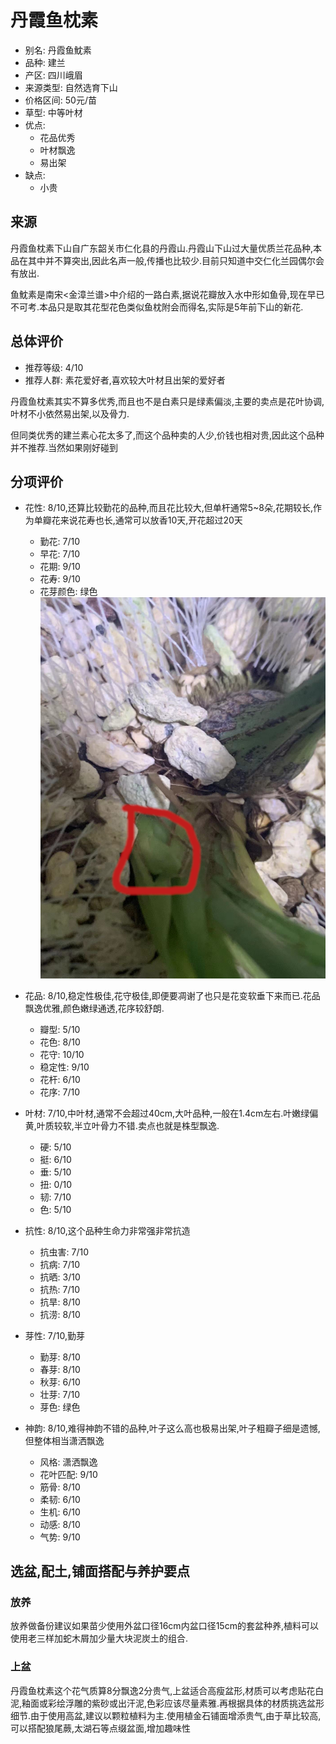 # 丹霞鱼枕素

+ 别名: 丹霞鱼魫素
+ 品种: 建兰
+ 产区: 四川峨眉
+ 来源类型: 自然选育下山
+ 价格区间: 50元/苗
+ 草型: 中等叶材
+ 优点:
    + 花品优秀
    + 叶材飘逸
    + 易出架
+ 缺点:
    + 小贵

<!-- ![丹霞鱼枕素](../../../../assets/images/建兰-丹霞鱼枕素.jpeg) -->

## 来源

丹霞鱼枕素下山自广东韶关市仁化县的丹霞山.丹霞山下山过大量优质兰花品种,本品在其中并不算突出,因此名声一般,传播也比较少.目前只知道中交仁化兰园偶尔会有放出.

鱼魫素是南宋<金漳兰谱>中介绍的一路白素,据说花瓣放入水中形如鱼骨,现在早已不可考.本品只是取其花型花色类似鱼枕附会而得名,实际是5年前下山的新花.

## 总体评价

+ 推荐等级: 4/10
+ 推荐人群: 素花爱好者,喜欢较大叶材且出架的爱好者

丹霞鱼枕素其实不算多优秀,而且也不是白素只是绿素偏淡,主要的卖点是花叶协调,叶材不小依然易出架,以及骨力.

但同类优秀的建兰素心花太多了,而这个品种卖的人少,价钱也相对贵,因此这个品种并不推荐.当然如果刚好碰到

## 分项评价

+ 花性: 8/10,还算比较勤花的品种,而且花比较大,但单杆通常5~8朵,花期较长,作为单瓣花来说花寿也长,通常可以放香10天,开花超过20天
    + 勤花: 7/10
    + 早花: 7/10
    + 花期: 9/10
    + 花寿: 9/10
    + 花芽颜色: 绿色
    ![丹霞鱼枕素-花芽](../../assets/images/建兰-丹霞鱼枕素-花芽.jpeg)

+ 花品: 8/10,稳定性极佳,花守极佳,即便要凋谢了也只是花变软垂下来而已.花品飘逸优雅,颜色嫩绿通透,花序较舒朗.
    + 瓣型: 5/10
    + 花色: 8/10
    + 花守: 10/10
    + 稳定性: 9/10
    + 花杆: 6/10
    + 花序: 7/10

+ 叶材: 7/10,中叶材,通常不会超过40cm,大叶品种,一般在1.4cm左右.叶嫩绿偏黄,叶质较软,半立叶骨力不错.卖点也就是株型飘逸.
    + 硬: 5/10
    + 挺: 6/10
    + 垂: 5/10
    + 扭: 0/10
    + 韧: 7/10
    + 色: 5/10

+ 抗性: 8/10,这个品种生命力非常强非常抗造
    + 抗虫害: 7/10
    + 抗病: 7/10
    + 抗晒: 3/10
    + 抗热: 7/10
    + 抗旱: 8/10
    + 抗涝: 8/10

+ 芽性: 7/10,勤芽
    + 勤芽: 8/10
    + 春芽: 8/10
    + 秋芽: 6/10
    + 壮芽: 7/10
    + 芽色: 绿色

+ 神韵: 8/10,难得神韵不错的品种,叶子这么高也极易出架,叶子粗瓣子细是遗憾,但整体相当潇洒飘逸
    + 风格: 潇洒飘逸
    + 花叶匹配: 9/10
    + 筋骨: 8/10
    + 柔韧: 6/10
    + 生机: 6/10
    + 动感: 8/10
    + 气势: 9/10

## 选盆,配土,铺面搭配与养护要点

### 放养

放养做备份建议如果苗少使用外盆口径16cm内盆口径15cm的套盆种养,植料可以使用老三样加蛇木屑加少量大块泥炭土的组合.

### 上盆

丹霞鱼枕素这个花气质算8分飘逸2分贵气,上盆适合高瘦盆形,材质可以考虑贴花白泥,釉面或彩绘浮雕的紫砂或出汗泥,色彩应该尽量素雅.再根据具体的材质挑选盆形细节.由于使用高盆,建议以颗粒植料为主.使用植金石铺面增添贵气,由于草比较高,可以搭配狼尾蕨,太湖石等点缀盆面,增加趣味性
